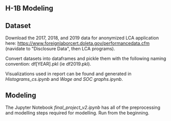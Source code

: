 ## H-1B Modeling

## Dataset
Download the 2017, 2018, and 2019 data for anonymized LCA application here: https://www.foreignlaborcert.doleta.gov/performancedata.cfm (navidate to "Disclosure Data", then LCA programs).

Convert datasets into dataframes and pickle them with the following naming convention: df[YEAR].pkl (ie df2019.pkl).

Visualizations used in report can be found and generated in _Histograms_cs.ipynb_ and _Wage and SOC graphs.ipynb_.

## Modeling
The Jupyter Notebook _final_project_v2.ipynb_ has all of the preprocessing and modelling steps required for modelling. Run from the beginning.




